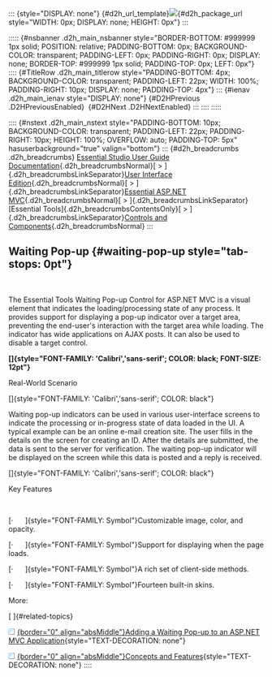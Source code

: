 ::: {style="DISPLAY: none"}
[](ms-xhelp:///?Id=d2h_url_template){#d2h_url_template}![](!package_url!){#d2h_package_url style="WIDTH: 0px; DISPLAY: none; HEIGHT: 0px"}
:::

::::: {#nsbanner .d2h_main_nsbanner style="BORDER-BOTTOM: #999999 1px solid; POSITION: relative; PADDING-BOTTOM: 0px; BACKGROUND-COLOR: transparent; PADDING-LEFT: 0px; PADDING-RIGHT: 0px; DISPLAY: none; BORDER-TOP: #999999 1px solid; PADDING-TOP: 0px; LEFT: 0px"}
:::: {#TitleRow .d2h_main_titlerow style="PADDING-BOTTOM: 4px; BACKGROUND-COLOR: transparent; PADDING-LEFT: 22px; WIDTH: 100%; PADDING-RIGHT: 10px; DISPLAY: none; PADDING-TOP: 4px"}
::: {#ienav .d2h_main_ienav style="DISPLAY: none"}
[](ms-xhelp:///?Id=274a2e62-432c-48b9-997a-263cf5eb077e){#D2HPrevious .D2HPreviousEnabled}  [](ms-xhelp:///?Id=ca9d9a71-dc19-4385-9a4d-edb58e0e0ba8){#D2HNext .D2HNextEnabled}
:::
::::
:::::

:::: {#nstext .d2h_main_nstext style="PADDING-BOTTOM: 10px; BACKGROUND-COLOR: transparent; PADDING-LEFT: 22px; PADDING-RIGHT: 10px; HEIGHT: 100%; OVERFLOW: auto; PADDING-TOP: 5px" hasuserbackground="true" valign="bottom"}
::: {#d2h_breadcrumbs .d2h_breadcrumbs}
[Essential Studio User Guide Documentation](ms-xhelp:///?Id=12457748-09e3-4d74-a240-8e049cedf030){.d2h_breadcrumbsNormal}[ \> ]{.d2h_breadcrumbsLinkSeparator}[User Interface Edition](ms-xhelp:///?Id=c29296b7-531c-413b-a0ec-488ca1f7f669){.d2h_breadcrumbsNormal}[ \> ]{.d2h_breadcrumbsLinkSeparator}[Essential ASP.NET MVC](ms-xhelp:///?Id=4b14e7d1-65c4-4f67-b1aa-2c37709905a5){.d2h_breadcrumbsNormal}[ \> ]{.d2h_breadcrumbsLinkSeparator}[Essential Tools]{.d2h_breadcrumbsContentsOnly}[ \> ]{.d2h_breadcrumbsLinkSeparator}[Controls and Components](ms-xhelp:///?Id=f0af2fff-6f00-4ca4-85a6-54e41ac5dc96){.d2h_breadcrumbsNormal}
:::

## Waiting Pop-up {#waiting-pop-up style="tab-stops: 0pt"}

 

The Essential Tools Waiting Pop-up Control for ASP.NET MVC is a visual element that indicates the loading/processing state of any process. It provides support for displaying a pop-up indicator over a target area, preventing the end-user\'s interaction with the target area while loading. The indicator has wide applications on AJAX posts. It can also be used to disable a target control.

**[]{style="FONT-FAMILY: 'Calibri','sans-serif'; COLOR: black; FONT-SIZE: 12pt"}** 

Real-World Scenario

[]{style="FONT-FAMILY: 'Calibri','sans-serif'; COLOR: black"} 

Waiting pop-up indicators can be used in various user-interface screens to indicate the processing or in-progress state of data loaded in the UI. A typical example can be an online e-mail creation site. The user fills in the details on the screen for creating an ID. After the details are submitted, the data is sent to the server for verification. The waiting pop-up indicator will be displayed on the screen while this data is posted and a reply is received.

[]{style="FONT-FAMILY: 'Calibri','sans-serif'; COLOR: black"} 

Key Features

 

[·      ]{style="FONT-FAMILY: Symbol"}Customizable image, color, and opacity.

[·      ]{style="FONT-FAMILY: Symbol"}Support for displaying when the page loads.

[·      ]{style="FONT-FAMILY: Symbol"}A rich set of client-side methods.

[·      ]{style="FONT-FAMILY: Symbol"}Fourteen built-in skins.

More:

[ ]{#related-topics}

[![](button.gif){border="0" align="absMiddle"}Adding a Waiting Pop-up to an ASP.NET MVC Application](ms-xhelp:///?Id=ca9d9a71-dc19-4385-9a4d-edb58e0e0ba8){style="TEXT-DECORATION: none"}

[![](button.gif){border="0" align="absMiddle"}Concepts and Features](ms-xhelp:///?Id=969b4ffd-1b86-454f-887d-53a7bcbee07b){style="TEXT-DECORATION: none"}
::::
